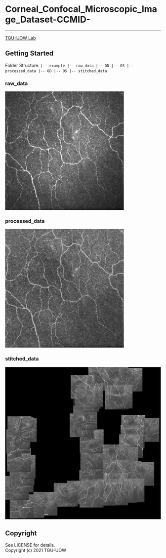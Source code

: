 # Corneal\_Confocal\_Microscopic\_Image\_Dataset-CCMID-
---
[TGU-UOW Lab](http://www.tgu-uow.com/)

## Getting Started
Folder Structure:
``
|-- example
    |-- raw_data
		|-- OD
        |-- OS
    |-- processed_data
		|-- OD
        |-- OS
    |-- stitched_data
``



### raw_data<br>
![raw_data](example/raw_data/OD/shOD9.jpg)
### processed_data<br>
![processed_data](example/processed_data/OD/shOD9.jpg)
### stitched_data<br>
![stitched_data](example/stitched_data/shOD.jpg)


## Copyright
See LICENSE for details. <br>
Copyright (c) 2021 TGU-UOW